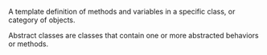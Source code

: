 
A template definition of methods and variables in a specific class, or category of objects.

Abstract classes are classes that contain one or more abstracted behaviors or methods.